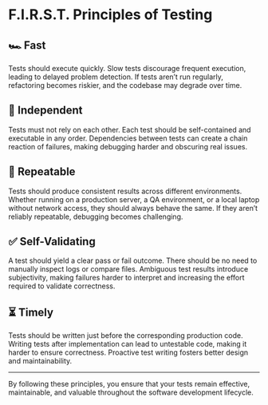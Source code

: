 # F.I.R.S.T. Principles of Testing

## 🏎️ Fast  
Tests should execute quickly. Slow tests discourage frequent execution, leading to delayed problem detection. If tests aren’t run regularly, refactoring becomes riskier, and the codebase may degrade over time.

## 🔗 Independent  
Tests must not rely on each other. Each test should be self-contained and executable in any order. Dependencies between tests can create a chain reaction of failures, making debugging harder and obscuring real issues.

## 🔁 Repeatable  
Tests should produce consistent results across different environments. Whether running on a production server, a QA environment, or a local laptop without network access, they should always behave the same. If they aren’t reliably repeatable, debugging becomes challenging.

## ✅ Self-Validating  
A test should yield a clear pass or fail outcome. There should be no need to manually inspect logs or compare files. Ambiguous test results introduce subjectivity, making failures harder to interpret and increasing the effort required to validate correctness.

## ⏳ Timely  
Tests should be written just before the corresponding production code. Writing tests after implementation can lead to untestable code, making it harder to ensure correctness. Proactive test writing fosters better design and maintainability.

---

By following these principles, you ensure that your tests remain effective, maintainable, and valuable throughout the software development lifecycle.
